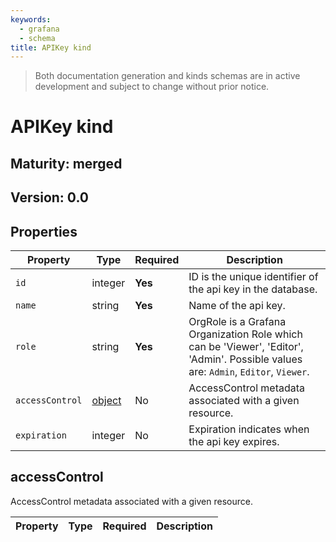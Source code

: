```yaml
---
keywords:
  - grafana
  - schema
title: APIKey kind
---
```

> Both documentation generation and kinds schemas are in active development and subject to change without prior notice.

# APIKey kind

## Maturity: merged
## Version: 0.0

## Properties

| Property        | Type                     | Required | Description                                                                                                                        |
|-----------------|--------------------------|----------|------------------------------------------------------------------------------------------------------------------------------------|
| `id`            | integer                  | **Yes**  | ID is the unique identifier of the api key in the database.                                                                        |
| `name`          | string                   | **Yes**  | Name of the api key.                                                                                                               |
| `role`          | string                   | **Yes**  | OrgRole is a Grafana Organization Role which can be 'Viewer', 'Editor', 'Admin'. Possible values are: `Admin`, `Editor`, `Viewer`. |
| `accessControl` | [object](#accesscontrol) | No       | AccessControl metadata associated with a given resource.                                                                           |
| `expiration`    | integer                  | No       | Expiration indicates when the api key expires.                                                                                     |

## accessControl

AccessControl metadata associated with a given resource.

| Property | Type | Required | Description |
|----------|------|----------|-------------|



